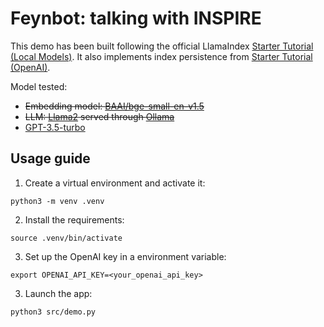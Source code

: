 # Feynbot: talking with INSPIRE
This demo has been built following the official LlamaIndex [Starter Tutorial (Local Models)](https://docs.llamaindex.ai/en/stable/getting_started/starter_example_local/). It also implements index persistence from [Starter Tutorial (OpenAI)](https://docs.llamaindex.ai/en/stable/getting_started/starter_example/).

Model tested:

* ~~Embedding model: [BAAI/bge-small-en-v1.5](https://huggingface.co/BAAI/bge-small-en-v1.5)~~
* ~~LLM: [Llama2](https://ollama.com/library/llama2) served through [Ollama](https://github.com/ollama/ollama)~~
* [GPT-3.5-turbo](https://platform.openai.com/docs/models/gpt-3-5-turbo)

## Usage guide

1. Create a virtual environment and activate it:

`python3 -m venv .venv`

2. Install the requirements:

`source .venv/bin/activate`

3. Set up the OpenAI key in a environment variable:

`export OPENAI_API_KEY=<your_openai_api_key>`

3. Launch the app:

`python3 src/demo.py`
